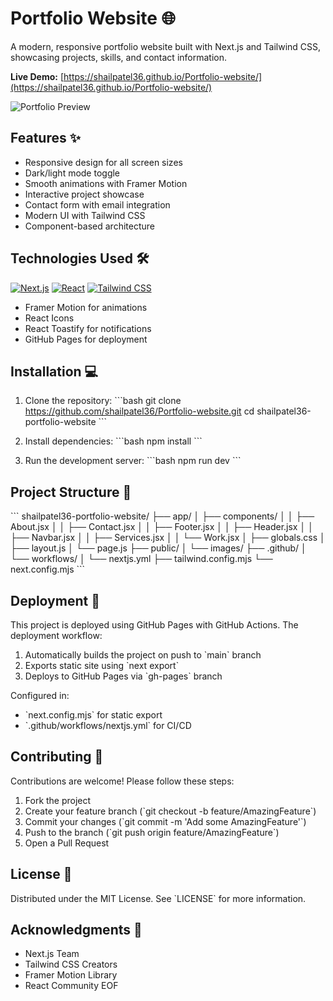 # Portfolio Website 🌐

A modern, responsive portfolio website built with Next.js and Tailwind CSS, showcasing projects, skills, and contact information.

**Live Demo:** [https://shailpatel36.github.io/Portfolio-website/](https://shailpatel36.github.io/Portfolio-website/)

![Portfolio Preview](./public/portfolio-preview.png)

## Features ✨
- Responsive design for all screen sizes
- Dark/light mode toggle
- Smooth animations with Framer Motion
- Interactive project showcase
- Contact form with email integration
- Modern UI with Tailwind CSS
- Component-based architecture

## Technologies Used 🛠️
[![Next.js](https://img.shields.io/badge/Next.js-000000?style=for-the-badge&logo=next.js&logoColor=white)](https://nextjs.org/)
[![React](https://img.shields.io/badge/React-61DAFB?style=for-the-badge&logo=react&logoColor=black)](https://react.dev/)
[![Tailwind CSS](https://img.shields.io/badge/Tailwind_CSS-06B6D4?style=for-the-badge&logo=tailwind-css&logoColor=white)](https://tailwindcss.com/)

- Framer Motion for animations
- React Icons
- React Toastify for notifications
- GitHub Pages for deployment

## Installation 💻

1. Clone the repository:
\`\`\`bash
git clone https://github.com/shailpatel36/Portfolio-website.git
cd shailpatel36-portfolio-website
\`\`\`

2. Install dependencies:
\`\`\`bash
npm install
\`\`\`

3. Run the development server:
\`\`\`bash
npm run dev
\`\`\`

## Project Structure 📁
\`\`\`
shailpatel36-portfolio-website/
├── app/
│   ├── components/
│   │   ├── About.jsx
│   │   ├── Contact.jsx
│   │   ├── Footer.jsx
│   │   ├── Header.jsx
│   │   ├── Navbar.jsx
│   │   ├── Services.jsx
│   │   └── Work.jsx
│   ├── globals.css
│   ├── layout.js
│   └── page.js
├── public/
│   └── images/
├── .github/
│   └── workflows/
│       └── nextjs.yml
├── tailwind.config.mjs
└── next.config.mjs
\`\`\`

## Deployment 🚀
This project is deployed using GitHub Pages with GitHub Actions. The deployment workflow:
1. Automatically builds the project on push to \`main\` branch
2. Exports static site using \`next export\`
3. Deploys to GitHub Pages via \`gh-pages\` branch

Configured in:
- \`next.config.mjs\` for static export
- \`.github/workflows/nextjs.yml\` for CI/CD

## Contributing 🤝
Contributions are welcome! Please follow these steps:
1. Fork the project
2. Create your feature branch (\`git checkout -b feature/AmazingFeature\`)
3. Commit your changes (\`git commit -m 'Add some AmazingFeature'\`)
4. Push to the branch (\`git push origin feature/AmazingFeature\`)
5. Open a Pull Request

## License 📄
Distributed under the MIT License. See \`LICENSE\` for more information.

## Acknowledgments 🙏
- Next.js Team
- Tailwind CSS Creators
- Framer Motion Library
- React Community
EOF
